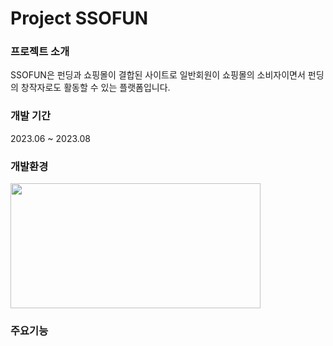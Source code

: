 <h1>Project SSOFUN</h1>




<h3>프로젝트 소개</h3>
SSOFUN은 펀딩과 쇼핑몰이 결합된 사이트로 일반회원이 쇼핑몰의 소비자이면서 펀딩의 창작자로도 활동할 수 있는 플랫폼입니다.



<h3>개발 기간</h3>
2023.06 ~ 2023.08


<h3>개발환경</h3>
<img width="400px" height="200px"  src="https://github.com/k-cielo/projectSsofun/assets/129083310/1425f38f-1c2b-42fe-a99d-5a7865253aa4"/>





<h3>주요기능</h3>


